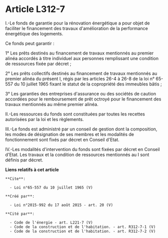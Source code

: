 # Article L312-7

I.-Le fonds de garantie pour la rénovation énergétique a pour objet de faciliter le financement des travaux d'amélioration de
la performance énergétique des logements. 

Ce fonds peut garantir : 

1° Les prêts destinés au financement de travaux mentionnés au premier alinéa accordés à titre individuel aux personnes
remplissant une condition de ressources fixée par décret ; 

2° Les prêts collectifs destinés au financement de travaux mentionnés au premier alinéa du présent I, régis par les articles
26-4 à 26-8 de la loi n° 65-557 du 10 juillet 1965 fixant le statut de la copropriété des immeubles bâtis ; 

3° Les garanties des entreprises d'assurance ou des sociétés de caution accordées pour le remboursement de prêt octroyé pour
le financement des travaux mentionnés au même premier alinéa. 

II.-Les ressources du fonds sont constituées par toutes les recettes autorisées par la loi et les règlements. 

III.-Le fonds est administré par un conseil de gestion dont la composition, les modes de désignation de ses membres et les
modalités de fonctionnement sont fixés par décret en Conseil d'Etat. 

IV.-Les modalités d'intervention du fonds sont fixées par décret en Conseil d'Etat. Les travaux et la condition de ressources
mentionnés au I sont définis par décret.

**Liens relatifs à cet article**

	**Cite**:

	  - Loi n°65-557 du 10 juillet 1965 (V)

	**Créé par**:

	  - Loi n°2015-992 du 17 août 2015 - art. 20 (V)

	**Cité par**:

	  - Code de l'énergie - art. L221-7 (V)
	  - Code de la construction et de l'habitation. - art. R312-7-1 (V)
	  - Code de la construction et de l'habitation. - art. R312-7-2 (V)
